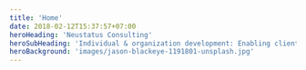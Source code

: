 ```yaml
---
title: 'Home'
date: 2018-02-12T15:37:57+07:00
heroHeading: 'Neustatus Consulting'
heroSubHeading: 'Individual & organization development: Enabling clients to achieve their aims through effective diagnosis and focused individual, team and organization-wide interventions'
heroBackground: 'images/jason-blackeye-1191801-unsplash.jpg'
---
```

